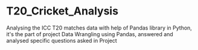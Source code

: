 # T20_Cricket_Analysis
Analysing the ICC T20 matches data with help of Pandas library in Python, it's the part of project Data Wrangling using Pandas, answered and analysed specific questions asked in Project
